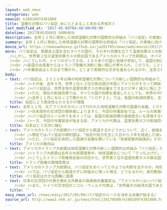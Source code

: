 ```yaml
---
layout: web_news
categories: web
newsid: k10010974381000
title: 温暖化対策のパリ協定 米にとどまること求める声相次ぐ
last_modified_at: '2017-05-09T04:40:00+09:00'
datetime: 2017年05月09日 04時40分
description: 去年１１月に発効した地球温暖化対策の国際的な枠組み「パリ協定」の実施に向けたルール作りを話し合う作業部会が８日、ドイツで始まり、出席者からは世界第２位の温室効果ガスの排出国であるアメリカがパリ協定にとどまることを求める声が相次ぎました。
summary: 去年１１月に発効した地球温暖化対策の国際的な枠組み「パリ協定」の実施に向けたルール作りを話し合う作業部会が８日、ドイツで始まり、出席者からは世界第２位の温室効果ガスの排出国であるアメリカがパリ協定にとどまることを求める声が相次ぎました。
movie_url: https://newswebeasy.github.io/ja201705/news/web/movie/2017/05/09/k10010974381000.mp4
more: パリ協定は、発展途上国を含むすべての国が、それぞれ目標を立てて温室効果ガスの削減に取り組む国際的な枠組みで、去年１１月に発効しました。<br /><br
  />しかし、世界第２位の温室効果ガスの排出国であるアメリカのトランプ大統領は、オバマ前政権が進めてきた地球温暖化対策を全面的に見直すための大統領令に署名するなど対策に後ろ向きで、パリ協定から脱退するかどうか近く結論を出す考えを示しています。<br
  /><br />こうした中、ドイツのボンで８日、１９０余りの国と地域が参加して、各国の削減目標を評価・検証するための具体的なルール作りを話し合う事務レベルの作業部会が始まりました。アメリカ政府も交渉団を送っていますが、どこまで交渉に加わるか、定かではありません。<br
  /><br />各国の出席者からはトランプ政権の決断に強い関心が寄せられ、このうち、ことしのＣＯＰ２３の議長国を務める南太平洋のフィジーのカーン大使は「アメリカの決定について話をするのはまだ早いが、地球温暖化対策という非常に重要な課題にアメリカとともに取り組むことを楽しみにしている」と述べ、アメリカがパリ協定にとどまる重要性を強調しました。<br
  /><br />作業部会は１８日まで開かれ、どこまで実質的な交渉を進められるのか、注目されます。
body:
- text: パリ協定は、２０２０年以降の地球温暖化対策についての新しい国際的な枠組みで、おととし、フランスで開かれた国連の会議、「ＣＯＰ２１」で採択されました。<br
    /><br />その後、去年９月、世界１位と２位の排出国の中国とアメリカがそろって締結したことで各国が次々と締結し、パリ協定は採択から１年もたたない去年１１月、発効しました。今月５日の時点で締結した国は、日本を含む１４３か国にのぼり、世界全体の排出量のおよそ８３％を占めています。<br
    /><br />パリ協定は、世界全体の温室効果ガスの排出量をできるだけ早く減少に転じさせ、２０５０年以降には実質的にゼロにすることなどを目標に掲げています。先進国だけに温室効果ガスの排出削減を義務づけた京都議定書と異なり、発展途上国を含むすべての国が５年ごとに温室効果ガスの削減目標を提出し、対策を進めることが義務づけられていて、日本を含む多くの国がすでに２０２０年以降の削減目標を国連に提出しています。<br
    /><br />ただ、現在の削減目標では、すべての国が目標を達成したとしても、世界の平均気温の上昇を産業革命前と比べて２度未満に抑えるという協定の目標は達成できない見込みです。このため、各国が５年ごとに提出する温室効果ガスの削減目標をどう引き上げ、協定に実効性を持たせるかが、課題となっています。<br
    /><br />去年１１月にモロッコで開かれた「ＣＯＰ２２」では、各国の削減目標を、互いにどう評価し、検証するかなどの具体的なルールを２０１８年までに作ることが決められました。今回、ドイツのボンで開かれる作業部会は、期限内のルールの策定に向けた重要なはじめの一歩となる会議で、実質的な交渉を始めることができるかが注目されます。
  title: 協定にどう実効性もたせるかが課題
- text: 去年１１月、北アフリカのモロッコで行われた地球温暖化対策の国連の会議、ＣＯＰ２２では、パリ協定の詳しいルールを来年の秋までに作ることで各国が合意しました。<br
    /><br />日本政府の交渉団の関係者によりますと、今回の作業部会では、ルールの素案を提示するなど詳しいルール作りに向けた具体的な動きを作り出せるかや、来年開かれる各国の温室効果ガスの削減目標について話し合う会合で、各国が目標をさらに引き上げるための仕組みをどう作るかなどが焦点になるということです。<br
    /><br />パリ協定のルール作りをめぐっては、各国の削減目標の達成度合いを評価する仕組みの導入について、先進国と発展途上国の間で意見が対立していて、日本などの先進国がすべての国を同じ基準で評価するべきだと主張しているのに対し、途上国側は、これまで多くの温室効果ガスを排出してきた先進国側に、温暖化の進行についてより重い責任があることや、技術力の違いなどから、同じ基準で評価するのはのぞましくないと主張しています。こうした各国の主張が折り合うのか現状では見通せない状態で、日本政府の交渉団には、今回の作業部会の議論を取りまとめるために役割を果たすことが求められています。<br
    /><br />一方、今回の作業部会が始まる前、アメリカの代表は、温室効果ガスの削減目標の引き上げに対し消極的な発言をするなど、オバマ政権時代、温暖化対策の国際交渉をリードしてきたアメリカの姿勢が、トランプ政権になって確実に変化しているという見方もあります。これについて日本政府の交渉団の関係者は、「日本の温暖化対策に対する姿勢は変わらないので、これまでどおりの主張を続けていきたい」と話していて、アメリカの出方を慎重に見極めながら交渉に臨む方針です。
  title: 日本はどう交渉に臨む
- text: アメリカのトランプ大統領がパリ協定から脱退するかどうかについて、近く、結論を出す考えを示していますが、パリ協定には脱退に関する規定があり、すぐには脱退はできません。<br
    /><br />規定ではパリ協定の締約国は、「協定が効力を生じた日から３年を経過した後いつでも、国連に対して書面で脱退の通告を行うことにより、脱退できる」と定められています。つまり、協定が発効した２０１６年１１月から３年間は、脱退を通告できないことになっています。さらに、脱退は、国連が脱退の通告を受けた日から「１年を経過した日、又はそれよりも遅い日」と定められ、実際に脱退できるのは通告から最短でも１年後となります。つまり、仮にトランプ大統領が脱退を表明したとしても、パリ協定の規定で、アメリカが脱退の通告をできるのは２０１９年１１月からで、その時期に通告をしたとしても、実際に脱退できるのは早くとも２０２０年１１月となり、トランプ大統領は、みずからの任期終盤にならなければ脱退できないことになります。<br
    /><br />ただ、パリ協定を採択した国連の会議を開いている「気候変動枠組条約」そのものから脱退すれば、パリ協定からも脱退したものとみなすという規定があり、この条約は、通告から最短で１年で脱退が可能です。しかし、１９９２年、「気候変動枠組条約」に署名したのは、トランプ大統領と同じ共和党のブッシュ元大統領で、アメリカ議会の上院も承認したことなどから、専門家からは、この条約からの脱退は、現実的な選択肢ではないという指摘もあります。
  title: アメリカの動向は
- text: アメリカのトランプ大統領は地球温暖化対策の新しい国際的な枠組み「パリ協定」から脱退するかどうかについて近く結論を出す考えを示していて、その判断が注目されています。<br
    /><br />トランプ大統領は去年の大統領選挙中、地球温暖化について「でっち上げだ」などと述べ、否定的な立場をとり、一時、パリ協定から脱退すると主張していました。そして、大統領就任後すぐにオバマ前政権では環境保護の観点などから認められていなかった原油パイプラインの建設計画を推進するよう指示するなど環境問題よりも雇用の創出を優先する姿勢を鮮明にしました。さらに、地球温暖化対策を推進してきた環境保護局の長官に、オバマ前政権の温暖化対策を強く批判してきたスコット・プルイット氏を起用した上、ことし１０月から始まる２０１８年度予算の政府案では、環境保護局の予算をおよそ３０％削減する方針を示しました。また、３月２８日にはオバマ前政権が進めてきた地球温暖化対策を全面的に見直すための大統領令に署名しました。この大統領令はアメリカ国内のエネルギー生産を妨げる規制や政策を見直すよう関係省庁に求めるもので、オバマ前大統領が温暖化対策の柱としておととし打ち出した、全米の火力発電所からの二酸化炭素の排出を規制する「クリーン・パワー・プラン」も見直しの対象に含まれています。さらに、大統領令ではオバマ前政権が禁止した国有地での石炭の採掘について規制を廃止するとしています。<br
    /><br />こうしたトランプ政権発足後の対応から、世界第２位の温室効果ガスの排出国であるアメリカの温暖化対策が大きく後退するのではないかと懸念されています。トランプ大統領は就任１００日となる先月２９日に東部ペンシルベニア州で演説し、パリ協定について「中国やロシア、それにインドが何も貢献しないのに、アメリカは何十億ドルも払う一方的な協定だ。合意を完全に履行すれば最終的にアメリカのＧＤＰ＝国内総生産が縮小する可能性がある」と述べ、負担が重いと非難しました。そのうえで「今後２週間で大きな決定をする」と述べ、パリ協定から脱退するかどうかについて近く結論を出す考えを示し、トランプ大統領の判断が注目されています。
  title: トランプ政権の環境政策は
- text: アメリカのトランプ大統領は、パリ協定をめぐってどのような判断を出すのか。地球温暖化対策の国際交渉が専門で名古屋大学大学院の高村ゆかり教授はパリ協定からの脱退という選択肢を選ぶ可能性は低いのではないかとしています。これは、例えば、パリ協定をめぐる交渉の結果、石油や石炭の輸出入に関して厳しい規制が設けられると、たとえ、アメリカが協定に加わっていなくても、途上国などの協定の締約国はアメリカから石油や石炭を輸入できなくなります。このため、海外に輸出したい国内の石油や石炭業界からはトランプ政権に対して、アメリカが不在のまま、自国に不利なルール作りが進められるのを避けるためにも交渉の場に残ることを求める声があがっているのです。<br
    /><br />では、パリ協定から脱退せずに枠組みに残った場合、どうなるのか。高村教授は政権内にパリ協定に対して否定的な意見があるため、パリ協定の効力を「弱める」何らかの対応を取る可能性があると指摘しています。具体的には、オバマ前政権が打ち出した、２０２５年に温室効果ガスの排出量を２００５年と比べて２６％から２８％削減するという目標を引き下げる可能性や、途上国への支援を含む、国連の温暖化対策プログラムへの数十億ドルにのぼる資金拠出をやめる可能性があるとしています。この場合、パリ協定のルールづくりの交渉が厳しさを増すおそれがあると指摘しています。アメリカの対応に対して発展途上国が激しく反発し、パリ協定の採択に至る交渉で先進国と途上国の間で、最も激しい争点となってきた、途上国に対する資金支援の問題が再燃する懸念があるからだといいます。さらに、アメリカが資金を拠出しない場合、途上国側から、先進国側に対して、さらに多くの資金を拠出すべきだと主張する可能性があり、日本にもその影響が及ぶおそれもあるといいます。高村教授は、トランプ大統領のこれまでの言動から、温暖化対策に対するアメリカの姿勢が後退する可能性が高く、厳しい交渉を経て採択されたパリ協定は、大きな困難に直面することになると指摘しています。
  title: パリ協定は大きな困難に直面
- text: 日本の交渉団の代表を務める外務省の森美樹夫審議官は、「アメリカがいないパリ協定は世界的に難しいことになる。日本としては、パリ協定の枠組みの中でアメリカとの連携を深めていきたい」と述べ、アメリカの決定を日本政府としても注視している姿勢を示しました。<br
    /><br />また、ドイツの交渉団のニコル・ウィルケ代表は、「世界最大の経済大国であるアメリカがパリ協定に残れば、世界に重要なメッセージとなる。アメリカにとって協定に残る経済的な理由は十分にある」と述べ、温暖化対策が経済成長を促すと指摘してアメリカがパリ協定にとどまることに期待を示しました。
  title: ''
easy_news_url: /news/easy/2017/05/09/パリ協定のルールを決める会議が始まる/
source_url: http://www3.nhk.or.jp/news/html/20170509/k10010974381000.html
...
```

